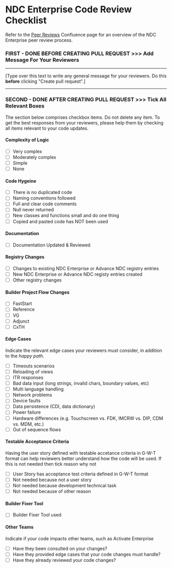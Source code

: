# NDC Enterprise Code Review Checklist
Refer to the [Peer Reviews](https://ncratleosengtools.atlassian.net/wiki/spaces/NDCE/pages/50587346/Peer+Reviews) Confluence page for an overview of the NDC Enterprise peer review process.
### FIRST - DONE BEFORE CREATING PULL REQUEST >>> Add Message For Your Reviewers
---

[Type over this text to write any general message for your reviewers. Do this **before** clicking "Create pull request".]

---
### SECOND - DONE AFTER CREATING PULL REQUEST >>> Tick All Relevant Boxes 
The section below comprises checkbox items. Do not delete any item.  To get the best responses from your reviewers, please help them by checking all items relevant to your code updates.
#### Complexity of Logic 
- [ ] Very complex
- [ ] Moderately complex
- [ ] Simple
- [ ] None
#### Code Hygeine
- [ ] There is no duplicated code
- [ ] Naming conventions followed
- [ ] Full and clear code comments
- [ ] Null never returned
- [ ] New classes and functions small and do one thing 
- [ ] Copied and pasted code has NOT been used
#### Documentation
- [ ] Documentation Updated & Reviewed
#### Registry Changes
- [ ] Changes to existing NDC Enterprise or Advance NDC registry entries
- [ ] New NDC Enterprise or Advance NDC registy entries created
- [ ] Other registry changes
#### Builder Project Flow Changes
- [ ] FastStart
- [ ] Reference
- [ ] VG
- [ ] Adjunct
- [ ] CxTH
#### Edge Cases
Indicate the relevant edge cases your reviewers must consider, in addition to the *happy path*.
- [ ] Timeouts scenarios
- [ ] Reloading of views
- [ ] ITR responses
- [ ] Bad data input (long strings, invalid chars, boundary values, etc)
- [ ] Multi language handling
- [ ] Network problems
- [ ] Device faults
- [ ] Data persistence (CDI, data dictionary)
- [ ] Power failure
- [ ] Hardware differences (e.g. Touchscreen vs. FDK, IMCRW vs. DIP, CDM vs. MDM, etc.)
- [ ] Out of sequence flows
#### Testable Acceptance Criteria
Having the user story defined with testable accetance criteria in G-W-T format can help reviewers better understand how the code will be used.
If this is not needed then tick reason why not
- [ ] User Story has acceptance test criteria defined in G-W-T format
- [ ] Not needed because not a user story
- [ ] Not needed because development technical task
- [ ] Not needed because of other reason
#### Builder Fixer Tool
- [ ] Builder Fixer Tool used 
#### Other Teams
Indicate if your code impacts other teams, such as Activate Enterprise
- [ ] Have they been consulted on your changes?
- [ ] Have they provided edge cases that your code changes must handle?
- [ ] Have they already reviewed your code changes?
